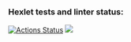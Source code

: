 ### Hexlet tests and linter status:
[![Actions Status](https://github.com/valeriot-fr/frontend-project-44/actions/workflows/hexlet-check.yml/badge.svg)](https://github.com/valeriot-fr/frontend-project-44/actions)
<a href="https://codeclimate.com/github/valeriot-fr/frontend-project-44/maintainability"><img src="https://api.codeclimate.com/v1/badges/294e83f9e2f0d530dfc5/maintainability" /></a>
<a href="https://asciinema.org/a/Rt6huTxFtaOUQyFelmC3pXDfl"></a>
<a href="https://asciinema.org/a/tqBSKOfgpiu5r1cS2MD6jrgxR"></a>
<a href=" https://asciinema.org/a/GwPaoUtS4xdLn5hHySzr7l17D"></a>
<a href=" https://asciinema.org/a/Uz1Oz6EMxKP6kOcYV4MzAoNi0"></a>
<a href=" https://asciinema.org/a/bLqmKDQYJMjro2Z611FMecVmw"></a>